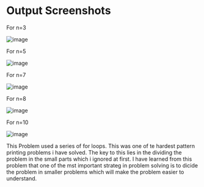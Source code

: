 <h1>Output Screenshots</h1>
For n=3

![image](https://github.com/user-attachments/assets/dce2e18c-42c0-4f8c-8523-51f7638e4aaa)

For n=5

![image](https://github.com/user-attachments/assets/b85dd032-bcf2-48be-84b3-e9ee8f1e8d88)

For n=7 

![image](https://github.com/user-attachments/assets/f3acebc4-5831-48b6-849d-8878e16a9193)

For n=8

![image](https://github.com/user-attachments/assets/c62baa61-e461-4fb1-afe2-54b5ba985ed4)

For n=10

![image](https://github.com/user-attachments/assets/a6f91c44-4ed8-4ab4-8249-49f28f23393b)

This Problem used a series of for loops.
This was one of te hardest pattern printing problems i have solved. The key to this lies in the dividing the problem in the small parts which i ignored at first. I have learned from this problem that one of the mst important strateg in problem solving is to dicide the problem in smaller problems which will make the problem easier to understand.
